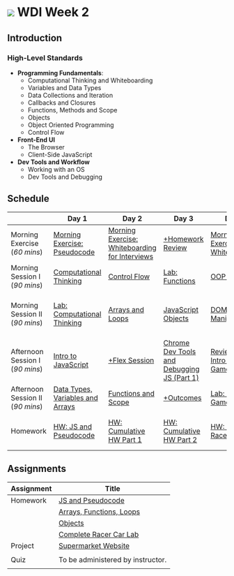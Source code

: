 # ![](https://ga-dash.s3.amazonaws.com/production/assets/logo-9f88ae6c9c3871690e33280fcf557f33.png) WDI Week 2

## Introduction

### High-Level Standards
- **Programming Fundamentals**:
	- Computational Thinking and Whiteboarding
	- Variables and Data Types
	- Data Collections and Iteration
	- Callbacks and Closures
	- Functions, Methods and Scope
	- Objects
	- Object Oriented Programming
	- Control Flow
- **Front-End UI**
	- The Browser
	- Client-Side JavaScript
- **Dev Tools and Workflow**
	- Working with an OS
	- Dev Tools and Debugging


## Schedule

|      |Day 1                           | Day 2   |Day 3                                   | Day 4   | Day 5  
-------------------- |--------------------------------   | ------------------------------------      | ------------------------------------     | ---------------------------------------        | -----------------------------------
Morning Exercise (_60 mins_)      |[Morning Exercise: Pseudocode][2-1A]                | [Morning Exercise: Whiteboarding for Interviews][2-2A]    | [+Homework Review][2-3A]       | [Morning Exercise: Whiteboarding][2-4A]    | [+Homework review][2-5A]        
Morning Session I  (_90 mins_)  |[Computational Thinking][2-1B]  | [ Control Flow][2-2B]                          | [Lab: Functions][2-3B]       | [OOP in JS][2-4B]                   | [JS Events][2-5B]
Morning Session II (_90 mins_)  |[Lab: Computational Thinking][2-1C]           | [Arrays and Loops][2-2C]                           | [JavaScript Objects][2-3C]           | [DOM Manipulation][2-4C]             | [Chrome Dev Tools and Debugging (Part 2)][2-5C]
Afternoon Session I  (_90 mins_)    |[Intro to JavaScript][2-1D]               | [+Flex Session][2-2D]| [Chrome Dev Tools and Debugging JS (Part 1)][2-3D]      | [Review and Intro Racer Game Lab][2-4D]                              | [+Review][2-5D]
Afternoon Session II (_90 mins_)  |[Data Types, Variables and Arrays][2-1E] | [Functions and Scope][2-2E]  | [+Outcomes][2-3E]     | [Lab: Racer Game][2-4E] | [Lab: Week 2 Project][2-5E]   
Homework   |[HW: JS and Pseudocode][2-1F] |[HW: Cumulative HW Part 1][2-2F]|[HW: Cumulative HW Part 2][2-3F] |[HW: Complete Racer Game][2-4F]|[HW: Complete Week 2 Project][2-5F]             

[2-1A]: 01-pseudo-code "Morning Exercise: Pseudocode"  
[2-1B]: 01-computational-thinking "Computational Thinking"
[2-1C]: 01-computational-thinking-lab "Lab: Computational Thinking"
[2-1D]: 01-intro-js "Intro to JavaScript"
[2-1E]: 01-data-types-variables "Data Types, Variables, and Arrays"
[2-1F]: homework/01-js-and-pseudocode "HW: JS and Pseudocode"

[2-2A]: 02-whiteboarding-for-interviews "Morning Exercise: Whiteboarding for Interviews"
[2-2B]: 02_control_flow " Control Flow"
[2-2C]: 02-arrays-loops "Arrays and Loops"
[2-2D]: # "+Flex Session"
[2-2E]: 02-functions "Functions and Scope"
[2-2F]: homework/02-arrays-functions-loops "HW: Arrays,Functions,Loops"


[2-3A]: #         "+Homework Review"
[2-3B]: 03_functions_lab                   "Lab: Functions"
[2-3C]: 03_objects          "JavaScript Objects"
[2-3D]: 03_dev_tools_debugging "Chrome Dev Tools and Debugging JS (Part 1)"
[2-3E]: # "+Outcomes"
[2-3F]: homework/03-objects "HW: Objects"


[2-4A]: # "Whiteboarding"
[2-4B]: 04-oop-in-js "OOP in JS"
[2-4C]: 04-dom-manipulation       "DOM Manipulation"
[2-4D]: 04_racer_game_lab "Review and Intro Racer Game Lab"
[2-4E]: 04_racer_game_lab  "Lab: Racer Game"
[2-4F]: 04_racer_game_lab  "HW: Complete Racer Game"


[2-5A]: #         "+Homework Review"
[2-5B]: 05-js-events "JS Events"
[2-5C]: 05-dev-tools-debugging "Chrome Dev Tools and Debugging (Part 2)"
[2-5D]: # "+Review"
[2-5E]: week-two-project "Lab: Week 2 Project"
[2-5F]: week-two-project "HW: Complete Week 2 Project"

## Assignments

| Assignment |        Title     |
|----------|----------------------------------|
| Homework | [JS and Pseudocode][day-1]           |
|          | [Arrays, Functions, Loops][day-2]     |
|          | [Objects][day-3]     |
|          | [Complete Racer Car Lab][day-4]     |
| Project  | [Supermarket Website][day-5]     |
|          |                                  |
| Quiz     | To be administered by instructor. |
|          |                                  |  

[day-1]: homework/01-js-and-pseudocode
[day-2]: homework/02-arrays-functions-loops
[day-3]: homework/03-objects
[day-4]: 04-racer-game-lab
[day-5]: week-two-project

